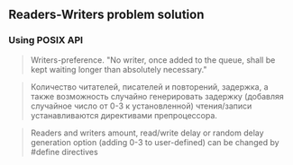 ## Readers-Writers problem solution

### Using POSIX API

> Writers-preference.
> "No writer, once added to the queue, shall be kept waiting longer than absolutely necessary."

> Количество читателей, писателей и повторений, задержка, а также возможность
> случайно генерировать задержку (добавляя случайное число от 0-3
> к установленной) чтения/записи устанавливаются директивами препроцессора.

> Readers and writers amount, read/write delay or random delay generation option (adding 0-3 to user-defined) can be changed by #define directives
